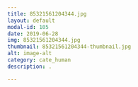 ```yaml
---
title: 85321561204344.jpg
layout: default
modal-id: 105
date: 2019-06-28
img: 85321561204344.jpg
thumbnail: 85321561204344-thumbnail.jpg
alt: image-alt
category: cate_human
description: .

---
```

